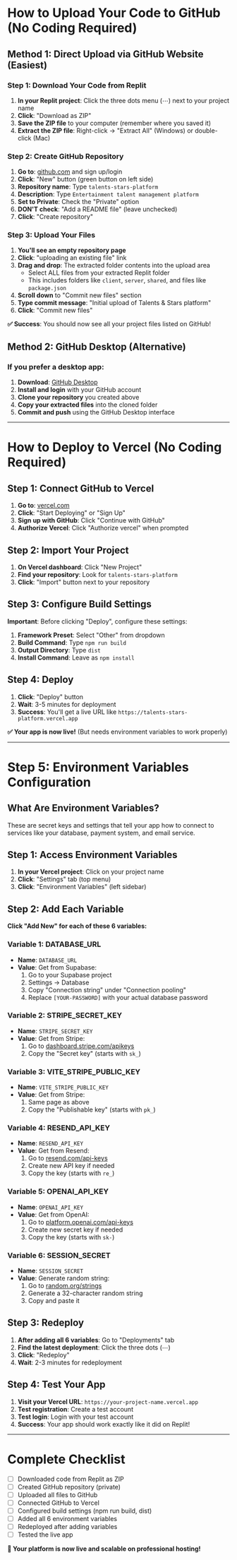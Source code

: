 # How to Upload Your Code to GitHub (No Coding Required)

## Method 1: Direct Upload via GitHub Website (Easiest)

### Step 1: Download Your Code from Replit
1. **In your Replit project**: Click the three dots menu (⋯) next to your project name
2. **Click**: "Download as ZIP"
3. **Save the ZIP file** to your computer (remember where you saved it)
4. **Extract the ZIP file**: Right-click → "Extract All" (Windows) or double-click (Mac)

### Step 2: Create GitHub Repository
1. **Go to**: [github.com](https://github.com) and sign up/login
2. **Click**: "New" button (green button on left side)
3. **Repository name**: Type `talents-stars-platform`
4. **Description**: Type `Entertainment talent management platform`
5. **Set to Private**: Check the "Private" option
6. **DON'T check**: "Add a README file" (leave unchecked)
7. **Click**: "Create repository"

### Step 3: Upload Your Files
1. **You'll see an empty repository page**
2. **Click**: "uploading an existing file" link
3. **Drag and drop**: The extracted folder contents into the upload area
   - Select ALL files from your extracted Replit folder
   - This includes folders like `client`, `server`, `shared`, and files like `package.json`
4. **Scroll down** to "Commit new files" section
5. **Type commit message**: "Initial upload of Talents & Stars platform"
6. **Click**: "Commit new files"

**✅ Success**: You should now see all your project files listed on GitHub!

## Method 2: GitHub Desktop (Alternative)

### If you prefer a desktop app:
1. **Download**: [GitHub Desktop](https://desktop.github.com/)
2. **Install and login** with your GitHub account
3. **Clone your repository** you created above
4. **Copy your extracted files** into the cloned folder
5. **Commit and push** using the GitHub Desktop interface

---

# How to Deploy to Vercel (No Coding Required)

## Step 1: Connect GitHub to Vercel
1. **Go to**: [vercel.com](https://vercel.com)
2. **Click**: "Start Deploying" or "Sign Up"
3. **Sign up with GitHub**: Click "Continue with GitHub"
4. **Authorize Vercel**: Click "Authorize vercel" when prompted

## Step 2: Import Your Project
1. **On Vercel dashboard**: Click "New Project"
2. **Find your repository**: Look for `talents-stars-platform`
3. **Click**: "Import" button next to your repository

## Step 3: Configure Build Settings
**Important**: Before clicking "Deploy", configure these settings:

1. **Framework Preset**: Select "Other" from dropdown
2. **Build Command**: Type `npm run build`
3. **Output Directory**: Type `dist`
4. **Install Command**: Leave as `npm install`

## Step 4: Deploy
1. **Click**: "Deploy" button
2. **Wait**: 3-5 minutes for deployment
3. **Success**: You'll get a live URL like `https://talents-stars-platform.vercel.app`

**✅ Your app is now live!** (But needs environment variables to work properly)

---

# Step 5: Environment Variables Configuration

## What Are Environment Variables?
These are secret keys and settings that tell your app how to connect to services like your database, payment system, and email service.

## Step 1: Access Environment Variables
1. **In your Vercel project**: Click on your project name
2. **Click**: "Settings" tab (top menu)
3. **Click**: "Environment Variables" (left sidebar)

## Step 2: Add Each Variable
**Click "Add New" for each of these 6 variables:**

### Variable 1: DATABASE_URL
- **Name**: `DATABASE_URL`
- **Value**: Get from Supabase:
  1. Go to your Supabase project
  2. Settings → Database
  3. Copy "Connection string" under "Connection pooling"
  4. Replace `[YOUR-PASSWORD]` with your actual database password

### Variable 2: STRIPE_SECRET_KEY
- **Name**: `STRIPE_SECRET_KEY`
- **Value**: Get from Stripe:
  1. Go to [dashboard.stripe.com/apikeys](https://dashboard.stripe.com/apikeys)
  2. Copy the "Secret key" (starts with `sk_`)

### Variable 3: VITE_STRIPE_PUBLIC_KEY
- **Name**: `VITE_STRIPE_PUBLIC_KEY`
- **Value**: Get from Stripe:
  1. Same page as above
  2. Copy the "Publishable key" (starts with `pk_`)

### Variable 4: RESEND_API_KEY
- **Name**: `RESEND_API_KEY`
- **Value**: Get from Resend:
  1. Go to [resend.com/api-keys](https://resend.com/api-keys)
  2. Create new API key if needed
  3. Copy the key (starts with `re_`)

### Variable 5: OPENAI_API_KEY
- **Name**: `OPENAI_API_KEY`
- **Value**: Get from OpenAI:
  1. Go to [platform.openai.com/api-keys](https://platform.openai.com/api-keys)
  2. Create new secret key if needed
  3. Copy the key (starts with `sk-`)

### Variable 6: SESSION_SECRET
- **Name**: `SESSION_SECRET`
- **Value**: Generate random string:
  1. Go to [random.org/strings](https://www.random.org/strings/?num=1&len=32&digits=on&upperalpha=on&loweralpha=on&unique=on&format=html&rnd=new)
  2. Generate a 32-character random string
  3. Copy and paste it

## Step 3: Redeploy
1. **After adding all 6 variables**: Go to "Deployments" tab
2. **Find the latest deployment**: Click the three dots (⋯)
3. **Click**: "Redeploy"
4. **Wait**: 2-3 minutes for redeployment

## Step 4: Test Your App
1. **Visit your Vercel URL**: `https://your-project-name.vercel.app`
2. **Test registration**: Create a test account
3. **Test login**: Login with your test account
4. **Success**: Your app should work exactly like it did on Replit!

---

# Complete Checklist

- [ ] Downloaded code from Replit as ZIP
- [ ] Created GitHub repository (private)
- [ ] Uploaded all files to GitHub
- [ ] Connected GitHub to Vercel
- [ ] Configured build settings (npm run build, dist)
- [ ] Added all 6 environment variables
- [ ] Redeployed after adding variables
- [ ] Tested the live app

**🎉 Your platform is now live and scalable on professional hosting!**